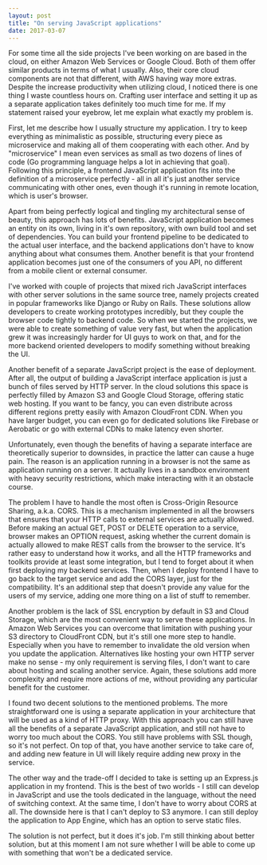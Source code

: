```yaml
---
layout: post
title: "On serving JavaScript applications"
date: 2017-03-07
---
```


For some time all the side projects I've been working on are based in the cloud, on either Amazon Web Services or Google Cloud. Both of them offer similar products in terms of what I usually. Also, their core cloud components are not that different, with AWS having way more extras. Despite the increase productivity when utilizing cloud, I noticed there is one thing I waste countless hours on. Crafting user interface and setting it up as a separate application takes definitely too much time for me. If my statement raised your eyebrow, let me explain what exactly my problem is.

First, let me describe how I usually structure my application. I try to keep everything as minimalistic as possible, structuring every piece as microservice and making all of them cooperating with each other. And by "microservice" I mean even services as small as two dozens of lines of code (Go programming language helps a lot in achieving that goal). Following this principle, a frontend JavaScript application fits into the definition of a microservice perfectly - all in all it's just another service communicating with other ones, even though it's running in remote location, which is user's browser.

Apart from being perfectly logical and tingling my architectural sense of beauty, this approach has lots of benefits. JavaScript application becomes an entity on its own, living in it's own repository, with own build tool and set of dependencies. You can build your frontend pipeline to be dedicated to the actual user interface, and the backend applications don't have to know anything about what consumes them. Another benefit is that your frontend application becomes just one of the consumers of you API, no different from a mobile client or external consumer.

I've worked with couple of projects that mixed rich JavaScript interfaces with other server solutions in the same source tree, namely projects created in popular frameworks like Django or Ruby on Rails. These solutions allow developers to create working prototypes incredibly, but they couple the browser code tightly to backend code. So when we started the projects, we were able to create something of value very fast, but when the application grew it was increasingly harder for UI guys to work on that, and for the more backend oriented developers to modify something without breaking the UI.

Another benefit of a separate JavaScript project is the ease of deployment. After all, the output of building a JavaScript interface application is just a bunch of files served by HTTP server. In the cloud solutions this space is perfectly filled by Amazon S3 and Google Cloud Storage, offering static web hosting. If you want to be fancy, you can even distribute across different regions pretty easily with Amazon CloudFront CDN. When you have larger budget, you can even go for dedicated solutions like Firebase or Aerobatic or go with external CDNs to make latency even shorter.

Unfortunately, even though the benefits of having a separate interface are theoretically superior to downsides, in practice the latter can cause a huge pain. The reason is an application running in a browser is not the same as application running on a server. It actually lives in a sandbox environment with heavy security restrictions, which make interacting with it an obstacle course.

The problem I have to handle the most often is Cross-Origin Resource Sharing, a.k.a. CORS. This is a mechanism implemented in all the browsers that ensures that your HTTP calls to external services are actually allowed. Before making an actual GET, POST or DELETE operation to a service, browser makes an OPTION request, asking whether the current domain is actually allowed to make REST calls from the browser to the service. It's rather easy to understand how it works, and all the HTTP frameworks and toolkits provide at least some integration, but I tend to forget about it when first deploying my backend services. Then, when I deploy frontend I have to go back to the target service and add the CORS layer, just for the compatibility. It's an additional step that doesn't provide any value for the users of my service, adding one more thing on a list of stuff to remember.
	
Another problem is the lack of SSL encryption by default in S3 and Cloud Storage, which are the most convenient way to serve these applications. In Amazon Web Services you can overcome that limitation with pushing your S3 directory to CloudFront CDN, but it's still one more step to handle. Especially when you have to remember to invalidate the old version when you update the application. Alternatives like hosting your own HTTP server make no sense - my only requirement is serving files, I don't want to care about hosting and scaling another service. Again, these solutions add more complexity and require more actions of me, without providing any particular benefit for the customer.

I found two decent solutions to the mentioned problems. The more straightforward one is using a separate application in your architecture that will be used as a kind of HTTP proxy. With this approach you can still have all the benefits of a separate JavaScript application, and still not have to worry too much about the CORS. You still have problems with SSL though, so it's not perfect. On top of that, you have another service to take care of, and adding new feature in UI will likely require adding new proxy in the service.

The other way and the trade-off I decided to take is setting up an Express.js application in my frontend. This is the best of two worlds - I still can develop in JavaScript and use the tools dedicated in the language, without the need of switching context. At the same time, I don't have to worry about CORS at all. The downside here is that I can't deploy to S3 anymore. I can still deploy the application to App Engine, which has an option to serve static files.

The solution is not perfect, but it does it's job. I'm still thinking about better solution, but at this moment I am not sure whether I will be able to come up with something that won't be a dedicated service. 